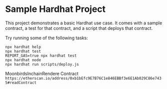 # Sample Hardhat Project

This project demonstrates a basic Hardhat use case. It comes with a sample contract, a test for that contract, and a script that deploys that contract.

Try running some of the following tasks:

```shell
npx hardhat help
npx hardhat test
REPORT_GAS=true npx hardhat test
npx hardhat node
npx hardhat run scripts/deploy.js
```

MoonbirdsInchainRendere Contract
`https://etherscan.io/address/0xb1bEfc9E7B76C1e846EBBf3e6E1Ab029C86e7435#readContract`
